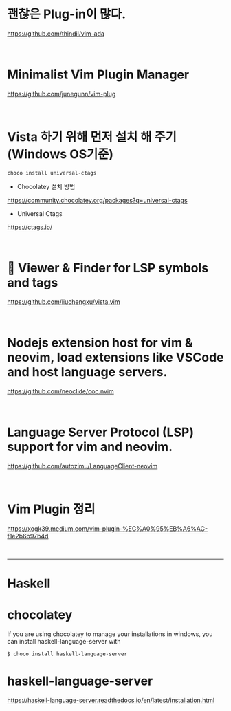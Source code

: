 # 괜찮은 Plug-in이 많다.

https://github.com/thindil/vim-ada

<br>

# Minimalist Vim Plugin Manager

https://github.com/junegunn/vim-plug

<br>

# Vista 하기 위해 먼저 설치 해 주기(Windows OS기준)

```
choco install universal-ctags
```

- Chocolatey 설치 방법

https://community.chocolatey.org/packages?q=universal-ctags

- Universal Ctags

https://ctags.io/

<br>

# 🌵 Viewer & Finder for LSP symbols and tags

https://github.com/liuchengxu/vista.vim

<br>

# Nodejs extension host for vim & neovim, load extensions like VSCode and host language servers.

https://github.com/neoclide/coc.nvim


<br>

# Language Server Protocol (LSP) support for vim and neovim.

https://github.com/autozimu/LanguageClient-neovim

<br>

# Vim Plugin 정리

https://xogk39.medium.com/vim-plugin-%EC%A0%95%EB%A6%AC-f1e2b6b97b4d

<br>


<hr>

# Haskell

# chocolatey
If you are using chocolatey to manage your installations in windows, you can install haskell-language-server with

```
$ choco install haskell-language-server
```

# haskell-language-server

https://haskell-language-server.readthedocs.io/en/latest/installation.html

<br>
